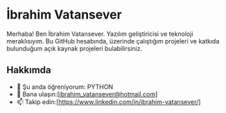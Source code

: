 # İbrahim Vatansever

Merhaba! Ben İbrahim Vatansever. Yazılım geliştiricisi ve teknoloji meraklısıyım. Bu GitHub hesabında, üzerinde çalıştığım projeleri ve katkıda bulunduğum açık kaynak projeleri bulabilirsiniz.

## Hakkımda

- 🌱 Şu anda öğreniyorum: PYTHON  
- 💬 Bana ulaşın:[ibrahim_vatansever@hotmail.com]
- 📫 Takip edin:[https://www.linkedin.com/in/ibrahim-vatansever/]
